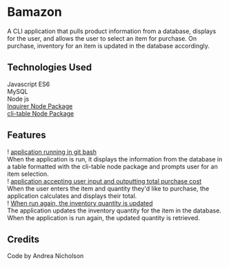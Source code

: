 # Bamazon

A CLI application that pulls product information from a database, displays for the user, and allows the user to select an item for purchase. On purchase, inventory for an item is updated in the database accordingly.

## Technologies Used

Javascript ES6  
MySQL  
Node js  
[Inquirer Node Package](https://www.npmjs.com/package/inquirer)  
[cli-table Node Package](https://www.npmjs.com/package/cli-table)

## Features

! [application running in git bash](https://github.com/andreain3d/bamazon/blob/master/images/1.PNG?raw=true)  
When the application is run, it displays the information from the database in a table formatted with the cli-table node package and prompts user for an item selection.  
! [application accepting user input and outputting total purchase cost](https://github.com/andreain3d/bamazon/blob/master/images/2.PNG?raw=true)  
When the user enters the item and quantity they'd like to purchase, the application calculates and displays their total.  
! [When run again, the inventory quantity is updated](https://github.com/andreain3d/bamazon/blob/master/images/3.PNG?raw=true)  
The application updates the inventory quantity for the item in the database. When the application is run again, the updated quantity is retrieved.

## Credits

Code by Andrea Nicholson
